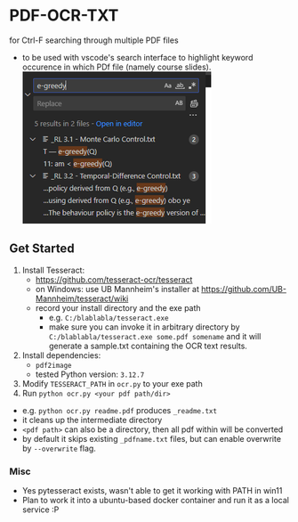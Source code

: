 # PDF-OCR-TXT
for Ctrl-F searching through multiple PDF files 
- to be used with vscode's search interface to highlight keyword occurence in which PDf file (namely course slides). 
![search](./search_vscode.png)

## Get Started
1. Install Tesseract:
    - https://github.com/tesseract-ocr/tesseract
    - on Windows: use UB Mannheim's installer at https://github.com/UB-Mannheim/tesseract/wiki
    - record your install directory and the exe path
        - e.g. `C:/blablabla/tesseract.exe`
        - make sure you can invoke it in arbitrary directory by `C:/blablabla/tesseract.exe some.pdf somename` and it will generate a sample.txt containing the OCR text results. 
2. Install dependencies: 
    - `pdf2image`
    - tested Python version: `3.12.7`
3. Modify `TESSERACT_PATH` in `ocr.py` to your exe path
4. Run `python ocr.py <your pdf path/dir>`
- e.g. `python ocr.py readme.pdf` produces `_readme.txt`
- it cleans up the intermediate directory
- `<pdf path>` can also be a directory, then all pdf within will be converted
- by default it skips existing `_pdfname.txt` files, but can enable overwrite by `--overwrite` flag. 

### Misc
- Yes pytesseract exists, wasn't able to get it working with PATH in win11
- Plan to work it into a ubuntu-based docker container and run it as a local service :P

